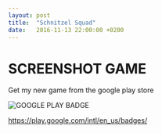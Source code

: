 ```yaml
---
layout: post
title:  "Schnitzel Squad"
date:   2016-11-13 22:00:00 +0200
---
```


# SCREENSHOT GAME 

Get my new game from the google play store

![GOOGLE PLAY BADGE]()

https://play.google.com/intl/en_us/badges/